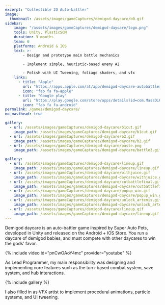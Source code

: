 ```yaml
---
excerpt: "Collectible 2D Auto-battler"
image:
  thumbnail: /assets/images/gameCaptures/demigod-daycare/b0.gif
sidebar:
    image: "/assets/images/gameCaptures/demigod-daycare/logo.png"
    tools: Unity, PlasticSCM
    duration: 3 months
    team: 6
    platforms: Android & IOS
    text: >-
        - Design and prototype main battle mechanics

        - Implement simple, heuristic-based enemy AI

        - Polish with UI Tweening, foliage shaders, and vfx
    links:
      - title: "Apple"
        url: "https://apps.apple.com/at/app/demigod-daycare-autobattler/id1630237568?l=en"
        icon: "fab fa fa-apple"
      - title: "Google play"
        url: "https://play.google.com/store/apps/details?id=com.MassDiGi.DemigodDaycare&gl=US&pli=1"
        icon: "fab fa fa-android"
permalink: /games/demigod-daycare/
no_masthead: true

gallery:
  - url: /assets/images/gameCaptures/demigod-daycare/b1cut.gif
    image_path: /assets/images/gameCaptures/demigod-daycare/b1cut.gif
  - url: /assets/images/gameCaptures/demigod-daycare/b2.gif
    image_path: /assets/images/gameCaptures/demigod-daycare/b2.gif
  - url: /assets/images/gameCaptures/demigod-daycare/paste.png
    image_path: /assets/images/gameCaptures/demigod-daycare/battle3.gif

gallery:
  - url: /assets/images/gameCaptures/demigod-daycare/lineup.gif
    image_path: /assets/images/gameCaptures/demigod-daycare/lineup.gif
  - url: /assets/images/gameCaptures/demigod-daycare/withjuice.gif
    image_path: /assets/images/gameCaptures/demigod-daycare/withjuice.gif
  - url: /assets/images/gameCaptures/demigod-daycare/cutbattlefinal.gif
    image_path: /assets/images/gameCaptures/demigod-daycare/cutbattlefinal.gif
  - url: /assets/images/gameCaptures/demigod-daycare/popup_win.gif
    image_path: /assets/images/gameCaptures/demigod-daycare/popup_win.gif
  - url: /assets/images/gameCaptures/demigod-daycare/unlock_artemis.gif
    image_path: /assets/images/gameCaptures/demigod-daycare/unlock_artemis.gif
  - url: /assets/images/gameCaptures/demigod-daycare/lineup.gif
    image_path: /assets/images/gameCaptures/demigod-daycare/lineup.gif
---
```

  <!-- overlay_color: "#000" -->
  <!-- overlay_filter: "0.3" -->
  <!-- overlay_image: /assets/images/gameCaptures/demigod-daycare/banner.png -->

Demigod daycare is an auto-battler game inspired by Super Auto Pets, developed in Unity and 
released on the Android + IOS Store.
You run a daycare of demigod babies, and must compete with other daycares to win the gods' favor.

{% include video id="pnCwOAoY4mc" provider="youtube" %}

As Lead Programmer, my main responsibility was designing and implementing core features 
such as the turn-based combat system, save system, and hub interactions.

{% include gallery %}

I also filled in as VFX artist to implement procedural animations, particle systems, and UI tweening.



